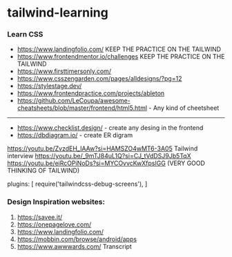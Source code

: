# tailwind-learning


### Learn CSS
 - https://www.landingfolio.com/ KEEP THE PRACTICE ON THE TAILWIND
 - https://www.frontendmentor.io/challenges KEEP THE PRACTICE ON THE TAILWIND
 - https://www.firsttimersonly.com/
 - https://www.csszengarden.com/pages/alldesigns/?pg=12
 - https://stylestage.dev/
 - https://www.frontendpractice.com/projects/ableton
 - https://github.com/LeCoupa/awesome-cheatsheets/blob/master/frontend/html5.html - Any kind of cheetsheet

******************
 - https://www.checklist.design/ - create any desing in the frontend
 - https://dbdiagram.io/         - create ER digram 


 https://youtu.be/ZvzdEH_IAAw?si=HAMSZO4wMT6-3A05
 Tailwind interview
 https://youtu.be/_9mTJ84uL1Q?si=CJ_tVdDSJ9Jb5TqX
 https://youtu.be/eiRcOPiNoDs?si=MYCOvvcKwXfpsIGG (VERY GOOD THINKING OF TAILWIND)

  plugins: [
    require('tailwindcss-debug-screens'),
  ]



### Design Inspiration websites:
1. https://savee.it/
2. https://onepagelove.com/
3. https://www.landingfolio.com/
4. https://mobbin.com/browse/android/apps
5. https://www.awwwards.com/
Transcript
